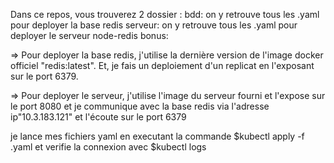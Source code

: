 Dans ce repos, vous trouverez 2 dossier :
bdd: on y retrouve tous les .yaml pour deployer la base redis
serveur: on y retrouve tous les .yaml pour deployer le serveur node-redis
bonus:

=> Pour deployer la base redis, j'utilise la dernière version de l'image docker officiel "redis:latest". 
Et, je fais un deploiement d'un replicat en l'exposant sur le port 6379.


=> Pour deployer le serveur, j'utilise l'image du serveur fourni et l'expose sur le port 8080 et je communique avec la base redis via l'adresse ip"10.3.183.121" et l'écoute sur le port 6379 

je lance mes fichiers yaml en executant la commande $kubectl apply -f <nom>.yaml
et verifie la connexion avec $kubectl logs <nomPod>